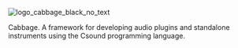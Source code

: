 
![logo_cabbage_black_no_text](https://f.cloud.github.com/assets/5950903/1797870/31b2206e-6b15-11e3-9a9b-553c1c8edaad.png)

Cabbage. A framework for developing audio plugins and standalone instruments using the Csound programming language. 

